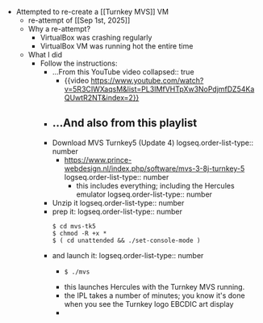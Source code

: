 - Attempted to re-create a [[Turnkey MVS]] VM
	- re-attempt of  [[Sep 1st, 2025]]
	- Why a re-attempt?
		- VirtualBox was crashing regularly
		- VirtualBox VM was running hot the entire time
	- What I did
		- Follow the instructions:
			- ...From this YouTube video
			  collapsed:: true
				- {{video https://www.youtube.com/watch?v=5R3CIWXaqsM&list=PL3IMfVHTpXw3NoPdjmfDZ54KaQUwtR2NT&index=2}}
			- ...And also from this playlist
				-
			- Download MVS Turnkey5 (Update 4)
			  logseq.order-list-type:: number
				- https://www.prince-webdesign.nl/index.php/software/mvs-3-8j-turnkey-5
				  logseq.order-list-type:: number
					- this includes everything; including the Hercules emulator
					  logseq.order-list-type:: number
			- Unzip it
			  logseq.order-list-type:: number
			- prep it:
			  logseq.order-list-type:: number
			  ```
			  $ cd mvs-tk5
			  $ chmod -R +x *
			  $ ( cd unattended && ./set-console-mode )
			  ```
			- and launch it:
			  logseq.order-list-type:: number
				- ```
				  $ ./mvs	
				  ```
				- this launches Hercules with the Turnkey MVS running.
				- the IPL takes a number of minutes; you know it's done when you see the Turnkey logo EBCDIC art display
				-